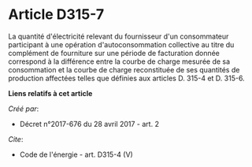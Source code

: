 # Article D315-7

La quantité d'électricité relevant du fournisseur d'un consommateur participant à une opération d'autoconsommation collective
au titre du complément de fourniture sur une période de facturation donnée correspond à la différence entre la courbe de
charge mesurée de sa consommation et la courbe de charge reconstituée de ses quantités de production affectées telles que
définies aux articles D. 315-4 et D. 315-6.

**Liens relatifs à cet article**

_Créé par_:

  - Décret n°2017-676 du 28 avril 2017 - art. 2

_Cite_:

  - Code de l'énergie - art. D315-4 (V)
